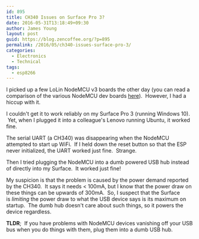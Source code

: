 ```yaml
---
id: 895
title: CH340 Issues on Surface Pro 3?
date: 2016-05-31T13:18:49+09:30
author: James Young
layout: post
guid: https://blog.zencoffee.org/?p=895
permalink: /2016/05/ch340-issues-surface-pro-3/
categories:
  - Electronics
  - Technical
tags:
  - esp8266
---
```

I picked up a few LoLin NodeMCU v3 boards the other day (you can read a comparison of the various NodeMCU dev boards [here](http://frightanic.com/iot/comparison-of-esp8266-nodemcu-development-boards/)).  However, I had a hiccup with it.

I couldn't get it to work reliably on my Surface Pro 3 (running Windows 10).  Yet, when I plugged it into a colleague's Lenovo running Ubuntu, it worked fine.

The serial UART (a CH340) was disappearing when the NodeMCU attempted to start up WiFi.  If I held down the reset button so that the ESP never initialized, the UART worked just fine.  Strange.

Then I tried plugging the NodeMCU into a dumb powered USB hub instead of directly into my Surface.  It worked just fine!

My suspicion is that the problem is caused by the power demand reported by the CH340.  It says it needs < 100mA, but I know that the power draw on these things can be upwards of 300mA.  So, I suspect that the Surface is _limiting_ the power draw to what the USB device says is its maximum on startup.  The dumb hub doesn't care about such things, so it powers the device regardless.

**TLDR**;  If you have problems with NodeMCU devices vanishing off your USB bus when you do things with them, plug them into a dumb USB hub.